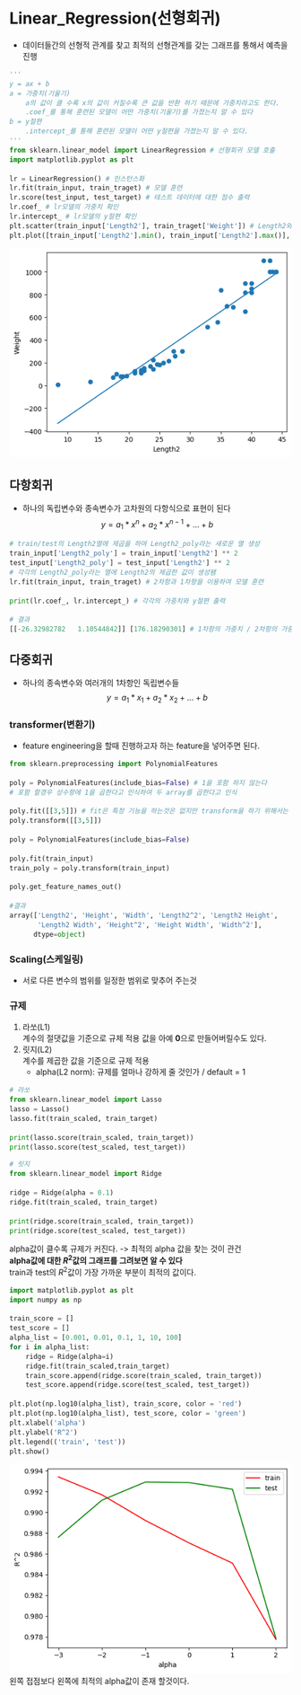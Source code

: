 # Linear_Regression(선형회귀)
- 데이터들간의 선형적 관계를 찾고 최적의 선형관계를 갖는 그래프를 통해서 예측을 진행

```python
'''
y = ax + b
a = 가중치(기울기)  
    a의 값이 클 수록 x의 값이 커질수록 큰 값을 반환 하기 때문에 가중치라고도 한다.  
    .coef_를 통해 훈련된 모델이 어떤 가중치(기울기)를 가졌는지 알 수 있다
b = y절편  
    .intercept_를 통해 훈련된 모델이 어떤 y절편을 가졌는지 알 수 있다.
''' 
from sklearn.linear_model import LinearRegression # 선형회귀 모델 호출
import matplotlib.pyplot as plt

lr = LinearRegression() # 인스턴스화
lr.fit(train_input, train_traget) # 모델 훈련
lr.score(test_input, test_target) # 테스트 데이터에 대한 점수 출력
lr.coef_ # lr모델의 가중치 확인
lr.intercept_ # lr모델의 y절편 확인
plt.scatter(train_input['Length2'], train_traget['Weight']) # Length2와 Weight의 관계 scatter plot
plt.plot([train_input['Length2'].min(), train_input['Length2'].max()], [train_input['Length2'].min() * lr.coef_[0][0] + (lr.intercept_[0]), train_input['Length2'].max() * lr.coef_[0][0] + (lr.intercept_[0])], x_label = 'Length2', y_label = 'Weight') # lr모델에서 사용한 가중치와 y절편을 활용하여 모델이 그린 선형 모델 시각화
```
![lr_model 시각화](/asset/output.png)


## 다항회귀
- 하나의 독립변수와 종속변수가 고차원의 다항식으로 표현이 된다  
$$y = a_{1}*x^n + a_{2}*x^{n-1} + \dots + b$$

```python
# train/test의 Length2열에 제곱을 하여 Length2_poly라는 새로운 열 생성
train_input['Length2_poly'] = train_input['Length2'] ** 2
test_input['Length2_poly'] = test_input['Length2'] ** 2
# 각각의 Length2_poly라는 열에 Length2의 제곱한 값이 생성됌
lr.fit(train_input, train_traget) # 2차항과 1차항을 이용하여 모델 훈련

print(lr.coef_, lr.intercept_) # 각각의 가중치와 y절편 출력

# 결과
[[-26.32982782   1.10544842]] [176.18290301] # 1차항의 가중치 / 2차항의 가중치 / y절편
```

## 다중회귀
- 하나의 종속변수와 여러개의 1차항인 독립변수들
$$y = a_{1} * x_{1} + a_{2} * x_{2} + \dots + b$$


### transformer(변환기)
- feature engineering을 할때 진행하고자 하는 feature을 넣어주면 된다.
```python
from sklearn.preprocessing import PolynomialFeatures

poly = PolynomialFeatures(include_bias=False) # 1을 포함 하지 않는다
# 포함 할경우 상수항에 1을 곱한다고 인식하여 두 array를 곱한다고 인식

poly.fit([[3,5]]) # fit은 특정 기능을 하는것은 없지만 transform을 하기 위해서는 fit을 해야지만 transform을 할 수 있다. (학습을 하는게 아님)
poly.transform([[3,5]])

poly = PolynomialFeatures(include_bias=False) 

poly.fit(train_input)
train_poly = poly.transform(train_input)

poly.get_feature_names_out()

#결과
array(['Length2', 'Height', 'Width', 'Length2^2', 'Length2 Height',
       'Length2 Width', 'Height^2', 'Height Width', 'Width^2'],
      dtype=object)
```


### Scaling(스케일링)
- 서로 다른 변수의 범위를 일정한 범위로 맞추어 주는것

### 규제
1. 라쏘(L1)  
    계수의 절댓값을 기준으로 규제 적용
    값을 아예 **0**으로 만들어버릴수도 있다.
2. 릿지(L2)  
    계수를 제곱한 값을 기준으로 규제 적용  
    - alpha(L2 norm): 규제를 얼마나 강하게 줄 것인가 / default = 1

```python
# 라쏘
from sklearn.linear_model import Lasso
lasso = Lasso()
lasso.fit(train_scaled, train_target)

print(lasso.score(train_scaled, train_target))
print(lasso.score(test_scaled, test_target))
```
```python
# 릿지
from sklearn.linear_model import Ridge

ridge = Ridge(alpha = 0.1)
ridge.fit(train_scaled, train_target)

print(ridge.score(train_scaled, train_target))
print(ridge.score(test_scaled, test_target))
```
alpha값이 클수록 규제가 커진다. -> 최적의 alpha 값을 찾는 것이 관건  
**alpha값에 대한 $R^2$값의 그래프를 그려보면 알 수 있다**  
train과 test의 $R^2$값이 가장 가까운 부분이 최적의 값이다.
```python
import matplotlib.pyplot as plt
import numpy as np

train_score = []
test_score = []
alpha_list = [0.001, 0.01, 0.1, 1, 10, 100]
for i in alpha_list:
    ridge = Ridge(alpha=i)
    ridge.fit(train_scaled,train_target)
    train_score.append(ridge.score(train_scaled, train_target))
    test_score.append(ridge.score(test_scaled, test_target))

plt.plot(np.log10(alpha_list), train_score, color = 'red')
plt.plot(np.log10(alpha_list), test_score, color = 'green')
plt.xlabel('alpha')
plt.ylabel('R^2')
plt.legend(('train', 'test'))
plt.show()
```
![alpha_graph](/asset/alpha_graph.png)
왼쪽 접점보다 왼쪽에 최적의 alpha값이 존재 할것이다.